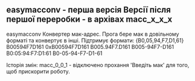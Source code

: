 easymacconv - перша версія
Версії після першої переробки - в архівах macc_x_x_x
---
easymacconv
Конвертер мак-адрес.
Прога бере мак в довільному форматі та конвертує в інші.
Підтримує формати:
{B0,05,94,F7,D1,61}
B00594F7D161
0xB00594F7D161
B005.94F7.D161
B005-94F7-D161
B0:05:94:F7:D1:61
B0-05-94-F7-D1-61

Історія змін:
macc_0_0_1 - відключено прохання 'Введіть мак' для того, щоб прискорити роботу.
